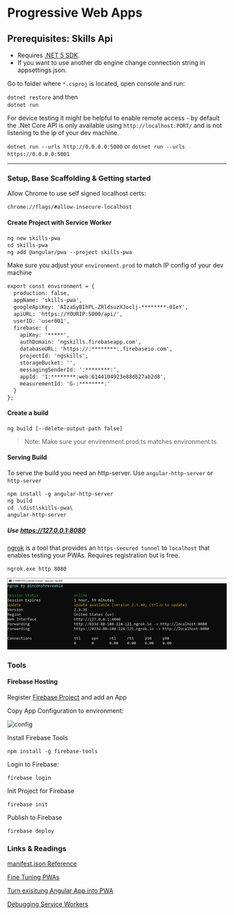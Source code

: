 # Progressive Web Apps

## Prerequisites: Skills Api

- Requires [.NET 5 SDK](https://dotnet.microsoft.com/download/dotnet/5.0).
- If you want to use another db engine change connection string in appsettings.json.

Go to folder where `*.csproj` is located, open console and run:

`dotnet restore` and then  
`dotnet run`

For device testing it might be helpful to enable remote access - by default the .Net Core API is only available using `http://localhost:PORT/` and is not listening to the ip of your dev machine.

`dotnet run --urls http://0.0.0.0:5000` or
`dotnet run --urls https://0.0.0.0:5001`

---

### Setup, Base Scaffolding & Getting started

Allow Chrome to use self signed localhost certs:

```
chrome://flags/#allow-insecure-localhost
```

#### Create Project with Service Worker

```
ng new skills-pwa
cd skills-pwa
ng add @angular/pwa --project skills-pwa
```

Make sure you adjust your `environment.prod` to match IP config of your dev machine

```
export const environment = {
  production: false,
  appName: 'skills-pwa',
  googleApiKey: 'AIzaSyBIhPL-ZRldsuzXJoclj-********-0IeY',
  apiURL: 'https://YOURIP:5000/api/',
  userID: 'user001',
  firebase: {
    apiKey: '*****',
    authDomain: 'ngskills.firebaseapp.com',
    databaseURL: 'https://:********:.firebaseio.com',
    projectId: 'ngskills',
    storageBucket: '',
    messagingSenderId: ':********:',
    appId: '1:********:web:6144104923e88db27ab2d8',
    measurementId: 'G-:********:'
  }
};
```

#### Create a build

```
ng build [--delete-output-path false]
```

> Note: Make sure your envirenment.prod.ts matches environment.ts

#### Serving Build

To serve the build you need an http-server. Use `angular-http-server` or `http-server`

```
npm install -g angular-http-server
ng build
cd .\dist\skills-pwa\
angular-http-server
```

##### Use https://127.0.0.1:8080

[ngrok](https://ngrok.com/) is a tool that provides an `https-secured tunnel` to `localhost` that enables
testing your PWAs. Requires registration but is free.

```
ngrok.exe http 8080
```

![ngrok](_images/ngrok.png)

### Tools

#### Firebase Hosting

Register [Firebase Project](https://console.firebase.google.com) and add an App

Copy App Configuration to environment:

![config](_images/firebase-config.png)

Install Firebase Tools

```
npm install -g firebase-tools
```

Login to Firebase:

```
firebase login
```

Init Project for Firebase

```
firebase init
```

Publish to Firebase

```
firebase deploy
```

### Links & Readings

[manifest.json Reference](https://developers.google.com/web/fundamentals/web-app-manifest/)

[Fine Tuning PWAs](https://medium.com/progressive-web-apps/2018-state-of-progressive-web-apps-f7517d43ba70)

[Turn exisitung Angular App into PWA](https://blog.angular-university.io/angular-service-worker/)

[Debugging Service Workers](https://developers.google.com/web/fundamentals/codelabs/debugging-service-workers/)
